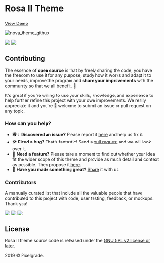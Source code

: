 # Rosa II Theme
###

[View Demo](https://demos.pixelgrade.com/rosa-ii/)

![nova_theme_github](https://user-images.githubusercontent.com/46342490/62714232-d3f30500-ba06-11e9-8f75-cfdfe0034823.png)

[![](https://img.shields.io/github/issues-closed/pixelgrade/nova-theme.svg?color=6cc644&label=Issues)](https://github.com/pixelgrade/nova-theme/issues?utf8=%E2%9C%93&q=is%3Aissue+is%3Aclosed+) [![](https://img.shields.io/github/issues/pixelgrade/nova-theme.svg?color=4078c0&label=%20)](https://github.com/pixelgrade/nova-theme/issues?utf8=%E2%9C%93&q=is%3Aissue+is%3Aopen)

## Contributing
The essence of **open source** is that by freely sharing the code, you have the freedom to use it for any purpose, study how it works and adapt it to your needs, improve the program and **share your improvements** with the community so that we all benefit. 🙏

It's great if you're willing to use your skills, knowledge, and experience to help further refine this project with your own improvements. We really appreciate it and you're 💯 welcome to submit an issue or pull request on any topic.

### How can you help?
-  🕵️♀️ **Discovered an issue?** Please report it [here](https://github.com/pixelgrade/nova-theme/issues/new "here") and help us fix it.
- 🛠 **Fixed a bug?** That’s fantastic! Send a [pull request](https://github.com/pixelgrade/nova-theme/pulls "pull request") and we will look over it.
- 🔮 **Need a feature?** Please take a moment to find out whether your idea fit the wider scope of this theme and provide as much detail and context as possible. Then propose it [here](https://github.com/pixelgrade/nova-theme/issues/new).
- 💎 **Have you made something great?** [Share](https://github.com/pixelgrade/nova-theme/issues/new "Share") it with us.

### Contributors
A manually curated list that include all the valuable people that have contributed to this project with code, user testing, feedback, or mockups. Thank you!

[![](https://github.com/georgeolaru.png?size=64)](https://github.com/georgeolaru) [![](https://github.com/vladolaru.png?size=64)](https://github.com/vladolaru) [![](https://github.com/razwan.png?size=64)](https://github.com/razwan)

## License
Rosa II theme source code is released under the [GNU GPL v2 license or later](https://www.gnu.org/licenses/gpl-2.0.html).

2019 © Pixelgrade.
